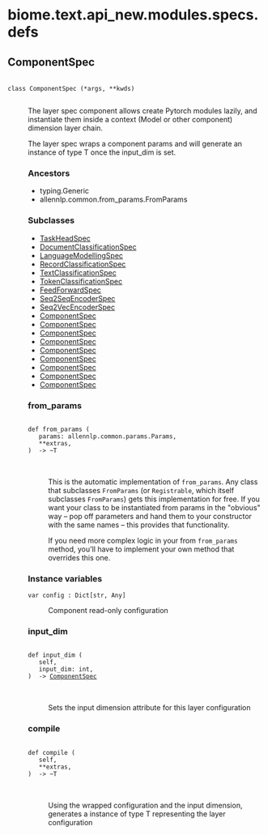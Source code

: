 # biome.text.api_new.modules.specs.defs <Badge text="Module"/>
<dl>
<h2 id="biome.text.api_new.modules.specs.defs.ComponentSpec">ComponentSpec <Badge text="Class"/></h2>
<dt>
<div class="language-python extra-class">
<pre class="language-python">
    <code>
<span class="token keyword">class</span> <span class="ident">ComponentSpec</span> (*args, **kwds)</span>
    </code></pre></div>
</dt>
<dd>
<div class="desc"><p>The layer spec component allows create Pytorch modules lazily,
and instantiate them inside a context (Model or other component) dimension layer chain.</p>
<p>The layer spec wraps a component params and will generate an instance of type T once the input_dim is set.</p></div>
<h3>Ancestors</h3>
<ul class="hlist">
<li>typing.Generic</li>
<li>allennlp.common.from_params.FromParams</li>
</ul>
<h3>Subclasses</h3>
<ul class="hlist">
<li><a title="biome.text.api_new.modules.heads.defs.TaskHeadSpec" href="../heads/defs.html#biome.text.api_new.modules.heads.defs.TaskHeadSpec">TaskHeadSpec</a></li>
<li><a title="biome.text.api_new.modules.heads.doc_classification.DocumentClassificationSpec" href="../heads/doc_classification.html#biome.text.api_new.modules.heads.doc_classification.DocumentClassificationSpec">DocumentClassificationSpec</a></li>
<li><a title="biome.text.api_new.modules.heads.language_modelling.LanguageModellingSpec" href="../heads/language_modelling.html#biome.text.api_new.modules.heads.language_modelling.LanguageModellingSpec">LanguageModellingSpec</a></li>
<li><a title="biome.text.api_new.modules.heads.record_classification.RecordClassificationSpec" href="../heads/record_classification.html#biome.text.api_new.modules.heads.record_classification.RecordClassificationSpec">RecordClassificationSpec</a></li>
<li><a title="biome.text.api_new.modules.heads.text_classification.TextClassificationSpec" href="../heads/text_classification.html#biome.text.api_new.modules.heads.text_classification.TextClassificationSpec">TextClassificationSpec</a></li>
<li><a title="biome.text.api_new.modules.heads.token_classification.TokenClassificationSpec" href="../heads/token_classification.html#biome.text.api_new.modules.heads.token_classification.TokenClassificationSpec">TokenClassificationSpec</a></li>
<li><a title="biome.text.api_new.modules.specs.allennlp_specs.FeedForwardSpec" href="allennlp_specs.html#biome.text.api_new.modules.specs.allennlp_specs.FeedForwardSpec">FeedForwardSpec</a></li>
<li><a title="biome.text.api_new.modules.specs.allennlp_specs.Seq2SeqEncoderSpec" href="allennlp_specs.html#biome.text.api_new.modules.specs.allennlp_specs.Seq2SeqEncoderSpec">Seq2SeqEncoderSpec</a></li>
<li><a title="biome.text.api_new.modules.specs.allennlp_specs.Seq2VecEncoderSpec" href="allennlp_specs.html#biome.text.api_new.modules.specs.allennlp_specs.Seq2VecEncoderSpec">Seq2VecEncoderSpec</a></li>
<li><a title="biome.text.api_new.modules.specs.defs.ComponentSpec" href="#biome.text.api_new.modules.specs.defs.ComponentSpec">ComponentSpec</a></li>
<li><a title="biome.text.api_new.modules.specs.defs.ComponentSpec" href="#biome.text.api_new.modules.specs.defs.ComponentSpec">ComponentSpec</a></li>
<li><a title="biome.text.api_new.modules.specs.defs.ComponentSpec" href="#biome.text.api_new.modules.specs.defs.ComponentSpec">ComponentSpec</a></li>
<li><a title="biome.text.api_new.modules.specs.defs.ComponentSpec" href="#biome.text.api_new.modules.specs.defs.ComponentSpec">ComponentSpec</a></li>
<li><a title="biome.text.api_new.modules.specs.defs.ComponentSpec" href="#biome.text.api_new.modules.specs.defs.ComponentSpec">ComponentSpec</a></li>
<li><a title="biome.text.api_new.modules.specs.defs.ComponentSpec" href="#biome.text.api_new.modules.specs.defs.ComponentSpec">ComponentSpec</a></li>
<li><a title="biome.text.api_new.modules.specs.defs.ComponentSpec" href="#biome.text.api_new.modules.specs.defs.ComponentSpec">ComponentSpec</a></li>
<li><a title="biome.text.api_new.modules.specs.defs.ComponentSpec" href="#biome.text.api_new.modules.specs.defs.ComponentSpec">ComponentSpec</a></li>
<li><a title="biome.text.api_new.modules.specs.defs.ComponentSpec" href="#biome.text.api_new.modules.specs.defs.ComponentSpec">ComponentSpec</a></li>
</ul>
<dl>
<h3 id="biome.text.api_new.modules.specs.defs.ComponentSpec.from_params">from_params <Badge text="Static method"/></h3>
<dt>
<div class="language-python extra-class">
<pre class="language-python">
<code>
<span class="token keyword">def</span> <span class="ident">from_params</span> (</span>
   params: allennlp.common.params.Params,
   **extras,
)  -> ~T
</code>
        </pre>
</div>
</dt>
<dd>
<div class="desc"><p>This is the automatic implementation of <code>from_params</code>. Any class that subclasses <code>FromParams</code>
(or <code>Registrable</code>, which itself subclasses <code>FromParams</code>) gets this implementation for free.
If you want your class to be instantiated from params in the "obvious" way &ndash; pop off parameters
and hand them to your constructor with the same names &ndash; this provides that functionality.</p>
<p>If you need more complex logic in your from <code>from_params</code> method, you'll have to implement
your own method that overrides this one.</p></div>
</dd>
</dl>
<h3>Instance variables</h3>
<dl>
<dt id="biome.text.api_new.modules.specs.defs.ComponentSpec.config"><code class="name">var <span class="ident">config</span> : Dict[str, Any]</code></dt>
<dd>
<div class="desc"><p>Component read-only configuration</p></div>
</dd>
</dl>
<dl>
<h3 id="biome.text.api_new.modules.specs.defs.ComponentSpec.input_dim">input_dim <Badge text="Method"/></h3>
<dt>
<div class="language-python extra-class">
<pre class="language-python">
<code>
<span class="token keyword">def</span> <span class="ident">input_dim</span> (</span>
   self,
   input_dim: int,
)  -> <a title="biome.text.api_new.modules.specs.defs.ComponentSpec" href="#biome.text.api_new.modules.specs.defs.ComponentSpec">ComponentSpec</a>
</code>
        </pre>
</div>
</dt>
<dd>
<div class="desc"><p>Sets the input dimension attribute for this layer configuration</p></div>
</dd>
<h3 id="biome.text.api_new.modules.specs.defs.ComponentSpec.compile">compile <Badge text="Method"/></h3>
<dt>
<div class="language-python extra-class">
<pre class="language-python">
<code>
<span class="token keyword">def</span> <span class="ident">compile</span> (</span>
   self,
   **extras,
)  -> ~T
</code>
        </pre>
</div>
</dt>
<dd>
<div class="desc"><p>Using the wrapped configuration and the input dimension, generates a
instance of type T representing the layer configuration</p></div>
</dd>
</dl>
</dd>
</dl>